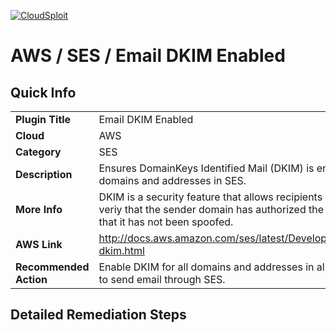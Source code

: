 [![CloudSploit](https://cloudsploit.com/img/logo-big-text-100.png "CloudSploit")](https://cloudsploit.com)

# AWS / SES / Email DKIM Enabled

## Quick Info

| | |
|-|-|
| **Plugin Title** | Email DKIM Enabled |
| **Cloud** | AWS |
| **Category** | SES |
| **Description** | Ensures DomainKeys Identified Mail (DKIM) is enabled for domains and addresses in SES. |
| **More Info** | DKIM is a security feature that allows recipients of an email to veriy that the sender domain has authorized the message and that it has not been spoofed. |
| **AWS Link** | http://docs.aws.amazon.com/ses/latest/DeveloperGuide/easy-dkim.html |
| **Recommended Action** | Enable DKIM for all domains and addresses in all regions used to send email through SES. |

## Detailed Remediation Steps

